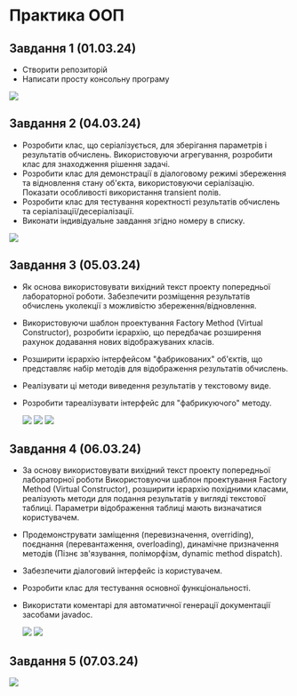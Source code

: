 # Практика ООП

## Завдання 1 (01.03.24)

- Створити репозиторій
- Написати просту консольну програму

![](Images/Task1.png)

## Завдання 2 (04.03.24)
- Розробити клас, що серіалізується, для зберігання параметрів і результатів обчислень. Використовуючи агрегування, розробити клас для знаходження рішення задачі.
- Розробити клас для демонстрації в діалоговому режимі збереження та відновлення стану об'єкта, використовуючи серіалізацію. Показати особливості використання transient полів.
- Розробити клас для тестування коректності результатів обчислень та серіалізації/десеріалізації.
- Виконати індивідуальне завдання згідно номеру в списку.

![](Images/Task2.png)

## Завдання 3 (05.03.24)

- Як основа використовувати вихідний текст проекту попередньої лабораторної роботи. Забезпечити розміщення результатів обчислень уколекції з можливістю збереження/відновлення.
- Використовуючи шаблон проектування Factory Method (Virtual Constructor), розробити ієрархію, що передбачає розширення рахунок додавання нових відображуваних класів.
- Розширити ієрархію інтерфейсом "фабрикованих" об'єктів, що представляє набір методів для відображення результатів обчислень.
- Реалізувати ці методи виведення результатів у текстовому виде.
- Розробити тареалізувати інтерфейс для "фабрикуючого" методу.

  ![](Images/Task3-1.png) ![](Images/Task3-3.png) ![](Images/Task3-2.png) 

## Завдання 4 (06.03.24)

- За основу використовувати вихідний текст проекту попередньої лабораторної роботи Використовуючи шаблон проектування Factory Method (Virtual Constructor), розширити ієрархію похідними класами, реалізують методи для подання результатів у вигляді текстової таблиці. Параметри відображення таблиці мають визначатися користувачем.
- Продемонструвати заміщення (перевизначення, overriding), поєднання (перевантаження, overloading), динамічне призначення методів (Пізнє зв'язування, поліморфізм, dynamic method dispatch).
- Забезпечити діалоговий інтерфейс із користувачем.
- Розробити клас для тестування основної функціональності.
- Використати коментарі для автоматичної генерації документації засобами javadoc.

  ![](Images/Task4-1.png) ![](Images/Task4-2.png)

## Завдання 5 (07.03.24)

![](Images/Task5.png)
